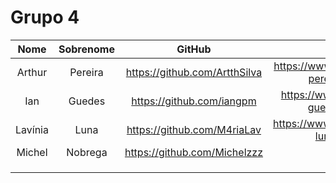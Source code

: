 # Grupo 4

| Nome | Sobrenome| GitHub | Linkedin |
|:-:|:-:|:-:|:-:|
| Arthur | Pereira | <https://github.com/ArtthSilva> | <https://www.linkedin.com/in/arthur-pereira-258582251/> |
| Ian  | Guedes | <https://github.com/iangpm> | <https://www.linkedin.com/in/ian-guedes-58005326a/> |
| Lavínia  | Luna  | <https://github.com/M4riaLav>  | <https://www.linkedin.com/in/lavínia-luna-1bb049269/>  |
| Michel   | Nobrega |  <https://github.com/Michelzzz> |  
|   |  |   |   |
|   |  |   |   |
|||||

